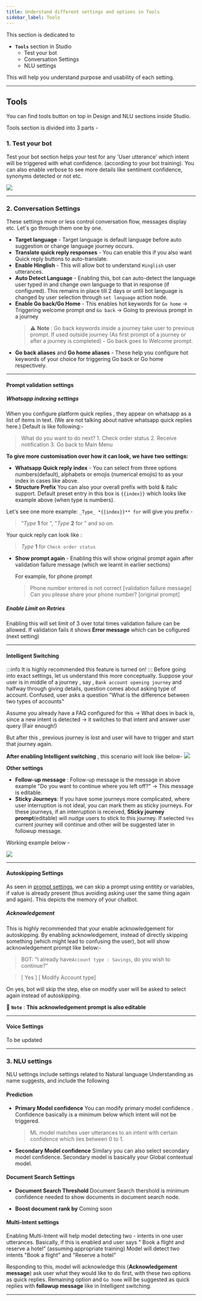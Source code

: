 ```yaml
---
title: Understand different settings and options in Tools
sidebar_label: Tools 
---
```

This section is dedicated to
-  **`Tools`** section in Studio
    -  Test your bot
    -  Conversation Settings
    -  NLU settings

This will help you understand purpose and usability of each setting.

---

## Tools 
You can find tools button on top in Design and NLU sections inside Studio. 

Tools section is divided into 3 parts -

### 1. Test your bot

Test your bot section helps your test for any 'User utterance' which intent will be triggered with what confidence. (according to your bot training). 
You can also enable verbose to see more details like sentiment confidence, synonyms detected or not etc.

![](https://i.imgur.com/1Sb3ay3.gif)

---

### 2. Conversation Settings
These settings more or less control conversation flow, messages display etc. Let's go through them one by one. 

- **Target language** - Target language is default language before auto suggestion or change language journey occurs. 
- **Translate quick reply responses** - You can enable this if you also want Quick reply buttons to auto-translate. 
- **Enable Hinglish** - This will allow bot to understand `Hinglish` user utterances. 
- **Auto Detect Language** - Enabling this, bot can auto-detect the language user typed in and change own language to that in response (if configured). This remains in place till 2 days or until bot language is changed by user selection through `set language` action node. 
- **Enable Go back/Go Home** - This enables hot keywords for `Go home` -> Triggering welcome prompt *and* `Go back` -> Going to previous prompt in a journey
    > :warning: **Note** : Go back keywords inside a journey take user to previous prompt. If used outside journey (As first prompt of a journey or after a journey is completed) - Go back goes to Welcome prompt. 
- **Go back aliases** and **Go home aliases** - These help you configure hot keywords of your choice for triggering Go back or Go home respectively. 
---
#### Prompt validation settings
##### Whatsapp indexing settings
When you configure platform quick replies , they appear on whatsapp as a list of items in text. (We are not talking about native whatsapp quick replies here.)
Default is like following:-

> What do you want to do next?
        1. Check order status
        2. Receive notification
        3. Go back to Main Menu
        
**To give more customisation over how it can look, we have two settings:**
* **Whatsapp Quick reply index** - You can select from three options numbers(default), alphabets or emojis (numerical emojis) to as your index in cases like above.
* **Structure Prefix** You can also your overall prefix with bold & italic support. 
Default  preset entry in this box is `{{index}}` which looks like example above (when type is numbers).
    
Let's see one more example: `_Type_ *{{index}}** for` will give you prefix  - 
> "*Type* **1** for ", "*Type* **2** for " and so on. 

Your quick reply can look like : 
> *Type* **1** for `Check order status`


- **Show prompt again** - Enabling this will show original prompt again after validation failure message (which we learnt in earlier sections)

    For example, for phone prompt
    > Phone number entered is not correct [validation failure message]
    > Can you please share your phone number? [original prompt]
        
##### **Enable Limit on Retries** 
 Enabling this will set limit of 3 over total times validation failure can be allowed. If validation fails it shows **Error message** which can be cofigured (next setting)

 ----   

#### **Intelligent Switching**
:::info
It is highly recommended this feature is turned on! 
:::
Before going into exact settings, let us understand this more conceptually. 
Suppose your user is in middle of a journey , say , `Bank account opening journey` and halfway through giving details, question comes about asking type of account. 
Confused, user asks a question "What is the difference between two types of accounts" 

Assume you already have a FAQ configured for this -> 
What does in back is, since a new intent is detected -> it switches to that intent and answer user query (Fair enough!)

But after this , previous journey is lost and user will have to trigger and start that journey again. 

**After enabling Intelligent switching** , this scenario will look like below- 
![](https://i.imgur.com/6JStpcm.gif)



**Other settings**
- **Follow-up message** : Follow-up message is the message in above example "Do you want to continue where you left off?" -> This message is editable. 
- **Sticky Journeys**: If you have some journeys more complicated, where user interruption is not ideal, you can mark them as sticky journeys. 
For these journeys, if an interruption is received, **Sticky journey prompt**(editable) will nudge users to stick to this journey. If selected `Yes` current journey will continue and other will be suggested later in followup message. 

Working example below - 

![](https://i.imgur.com/Nouk1jD.gif)

---

#### Autoskipping Settings
As seen in [prompt settings](./steps/prompts-and-messages/#prompt-settings), we can skip a prompt using entitity or variables, if value is already present (thus avoiding asking user the same thing again and again). 
This depicts the memory of your chatbot. 

##### Acknowledgement 
This is highly recommended that your enable acknowledgement for autoskipping. 
By enabling acknowledgement, instead of directly skipping something (which might lead to confusing the user), bot will show acknowledgement prompt like below:-
> BOT: "I already have`Account type : Savings`, do you wish to continue?"

>  [ Yes ] [ Modify Account type]

On yes, bot will skip the step, else on modify user will be asked to select again instead of autoskipping. 

📌 **`Note`** : **This acknowledgement prompt is also editable**

---

#### **Voice Settings**

To be updated

---

### 3. NLU settings

NLU settings include settings related to Natural language Understanding as name suggests, and include the following

#### Prediction
- **Primary Model confidence**
You can modify primary model confidence . Confidence basically is a minimum below which intent will not be triggered. 
    > ML model matches user utterances to an intent with certain confidence which lies between 0 to 1. 
- **Secondary Model confidence** 
Similary you can also select secondary model confidence. Secondary model is basically your Global contextual model. 

#### Document Search Settings
- **Document Search Threshold** 
Document Search thershold is minimum confidence needed to show documents in document search node. 

- **Boost document rank by**
Coming soon

#### Multi-Intent settings
Enabling Multi-Intent will help model detecting two - intents in one user utterances. 
Basically, if this is enabled and user says
" Book a flight and reserve a hotel" (assuming appropriate training)
Model will detect two intents "Book a flight" and "Reserve a hotel"

Responding to this, model will acknowledge this (**Acknowledgement message**) ask user what they would like to do first, with these two options as quick replies. 
Remaining option and `Go home` will be suggested as quick replies with **followup message** like in Intelligent switching. 

---

